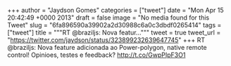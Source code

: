 
+++
author = "Jaydson Gomes"
categories = ["tweet"]
date = "Mon Apr 15 20:42:49 +0000 2013"
draft = false
image = "No media found for this Tweet"
slug = "6fa896590a39902a2d30988c6a0c3dbdf0265414"
tags = ["tweet"]
title = """RT @braziljs: Nova featur..."""
tweet = true
tweet_url = "https://twitter.com/jaydson/status/323899232639647745"
+++
RT @braziljs: Nova feature adicionada ao Power-polygon, native remote control! Opinioes, testes e feedback? http://t.co/GwpPIpF3O1
